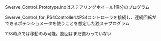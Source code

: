 Swerve_Control_Prototype.inoはステアリングホイール1個分のプログラム

Swerve_Control_for_PS4ControllerはPS4コントローラを接続し、連続回転ができるポテンショメータを使うことを想定した独ステプログラム

  11/8時点では移動のみ可能。旋回はまだ備わっていない
